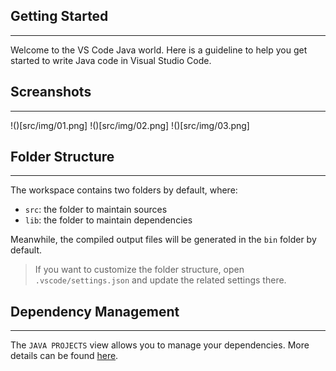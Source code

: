 ## Getting Started
---
Welcome to the VS Code Java world. Here is a guideline to help you get started to write Java code in Visual Studio Code.

## Screanshots 
---
!()[src/img/01.png]
!()[src/img/02.png]
!()[src/img/03.png]

## Folder Structure
---
The workspace contains two folders by default, where:

- `src`: the folder to maintain sources
- `lib`: the folder to maintain dependencies

Meanwhile, the compiled output files will be generated in the `bin` folder by default.

> If you want to customize the folder structure, open `.vscode/settings.json` and update the related settings there.

## Dependency Management
---
The `JAVA PROJECTS` view allows you to manage your dependencies. More details can be found [here](https://github.com/microsoft/vscode-java-dependency#manage-dependencies).
